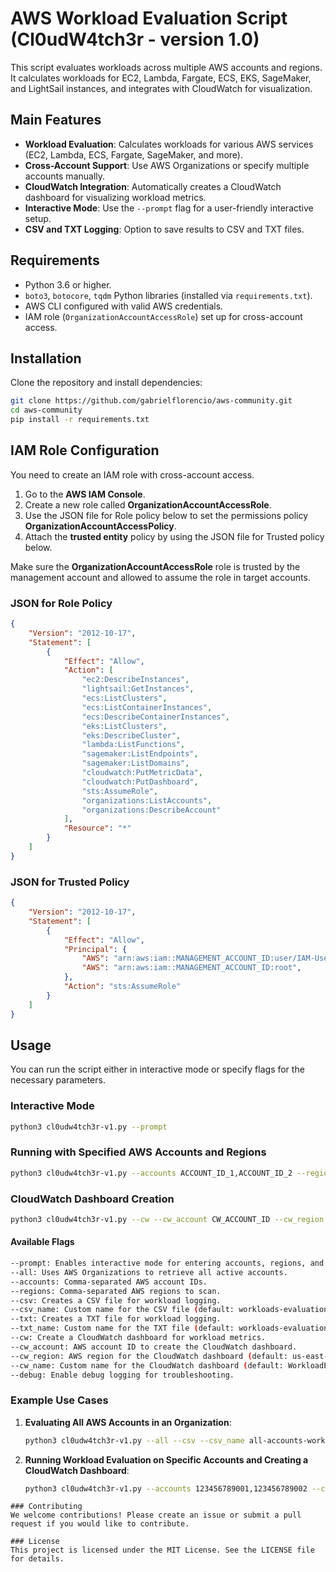 # AWS Workload Evaluation Script (Cl0udW4tch3r - version 1.0)

This script evaluates workloads across multiple AWS accounts and regions. 
It calculates workloads for EC2, Lambda, Fargate, ECS, EKS, SageMaker, and LightSail instances, and integrates with CloudWatch for visualization. 

## Main Features

- **Workload Evaluation**: Calculates workloads for various AWS services (EC2, Lambda, ECS, Fargate, SageMaker, and more).
- **Cross-Account Support**: Use AWS Organizations or specify multiple accounts manually.
- **CloudWatch Integration**: Automatically creates a CloudWatch dashboard for visualizing workload metrics.
- **Interactive Mode**: Use the `--prompt` flag for a user-friendly interactive setup.
- **CSV and TXT Logging**: Option to save results to CSV and TXT files.

## Requirements

- Python 3.6 or higher.
- `boto3`, `botocore`, `tqdm` Python libraries (installed via `requirements.txt`).
- AWS CLI configured with valid AWS credentials.
- IAM role (`OrganizationAccountAccessRole`) set up for cross-account access.

## Installation

Clone the repository and install dependencies:

```bash
git clone https://github.com/gabrielflorencio/aws-community.git
cd aws-community
pip install -r requirements.txt
```

## IAM Role Configuration

You need to create an IAM role with cross-account access.

1. Go to the **AWS IAM Console**.
2. Create a new role called **OrganizationAccountAccessRole**.
3. Use the JSON file for Role policy below to set the permissions policy **OrganizationAccountAccessPolicy**.
4. Attach the **trusted entity** policy by using the JSON file for Trusted policy below.

Make sure the **OrganizationAccountAccessRole** role is trusted by the management account and allowed to assume the role in target accounts.

### JSON for Role Policy

```json
{
    "Version": "2012-10-17",
    "Statement": [
        {
            "Effect": "Allow",
            "Action": [
                "ec2:DescribeInstances",
                "lightsail:GetInstances",
                "ecs:ListClusters",
                "ecs:ListContainerInstances",
                "ecs:DescribeContainerInstances",
                "eks:ListClusters",
                "eks:DescribeCluster",
                "lambda:ListFunctions",
                "sagemaker:ListEndpoints",
                "sagemaker:ListDomains",
                "cloudwatch:PutMetricData",
                "cloudwatch:PutDashboard",
                "sts:AssumeRole",
                "organizations:ListAccounts",
                "organizations:DescribeAccount"
            ],
            "Resource": "*"
        }
    ]
}
```

### JSON for Trusted Policy

```json
{
    "Version": "2012-10-17",
    "Statement": [
        {
            "Effect": "Allow",
            "Principal": {
                "AWS": "arn:aws:iam::MANAGEMENT_ACCOUNT_ID:user/IAM-User",
                "AWS": "arn:aws:iam::MANAGEMENT_ACCOUNT_ID:root",
            },
            "Action": "sts:AssumeRole"
        }
    ]
}
```

## Usage

You can run the script either in interactive mode or specify flags for the necessary parameters.

### Interactive Mode
```bash
python3 cl0udw4tch3r-v1.py --prompt
```
### Running with Specified AWS Accounts and Regions
```bash
python3 cl0udw4tch3r-v1.py --accounts ACCOUNT_ID_1,ACCOUNT_ID_2 --regions us-east-1,us-west-2
```
### CloudWatch Dashboard Creation
```bash
python3 cl0udw4tch3r-v1.py --cw --cw_account CW_ACCOUNT_ID --cw_region us-west-2
```
#### Available Flags
```bash
--prompt: Enables interactive mode for entering accounts, regions, and CloudWatch setup.
--all: Uses AWS Organizations to retrieve all active accounts.
--accounts: Comma-separated AWS account IDs.
--regions: Comma-separated AWS regions to scan.
--csv: Creates a CSV file for workload logging.
--csv_name: Custom name for the CSV file (default: workloads-evaluation-logs.csv).
--txt: Creates a TXT file for workload logging.
--txt_name: Custom name for the TXT file (default: workloads-evaluation-logs.txt).
--cw: Create a CloudWatch dashboard for workload metrics.
--cw_account: AWS account ID to create the CloudWatch dashboard.
--cw_region: AWS region for the CloudWatch dashboard (default: us-east-1).
--cw_name: Custom name for the CloudWatch dashboard (default: WorkloadEvaluationDashboard).
--debug: Enable debug logging for troubleshooting.
```
### Example Use Cases

1. **Evaluating All AWS Accounts in an Organization**:
   ```bash
   python3 cl0udw4tch3r-v1.py --all --csv --csv_name all-accounts-workload.csv

2. **Running Workload Evaluation on Specific Accounts and Creating a CloudWatch Dashboard**:
    ```bash
    python3 cl0udw4tch3r-v1.py --accounts 123456789001,123456789002 --cw --cw_account 123456789001 --cw_region us-west-2
```
### Contributing
We welcome contributions! Please create an issue or submit a pull request if you would like to contribute.

### License
This project is licensed under the MIT License. See the LICENSE file for details.
